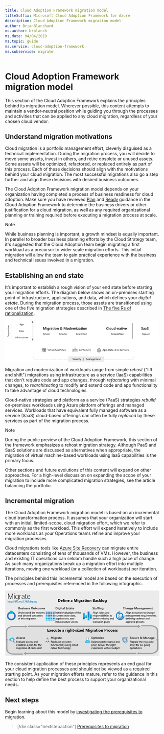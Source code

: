```yaml
---
title: Cloud Adoption Framework migration model
titleSuffix: Microsoft Cloud Adoption Framework for Azure
description: Cloud Adoption Framework migration model
author: BrianBlanchard
ms.author: brblanch
ms.date: 04/04/2019
ms.topic: guide
ms.service: cloud-adoption-framework
ms.subservice: migrate
---
```


# Cloud Adoption Framework migration model

This section of the Cloud Adoption Framework explains the principles behind its migration model. Wherever possible, this content attempts to maintain a vendor-neutral position while guiding you through the processes and activities that can be applied to any cloud migration, regardless of your chosen cloud vendor.

## Understand migration motivations

Cloud migration is a portfolio management effort, cleverly disguised as a technical implementation. During the migration process, you will decide to move some assets, invest in others, and retire obsolete or unused assets. Some assets will be optimized, refactored, or replaced entirely as part of this process. Each of these decisions should align with the motivations behind your cloud migration. The most successful migrations also go a step further and align these decisions with desired business outcomes.

The Cloud Adoption Framework migration model depends on your organization having completed a process of business readiness for cloud adoption. Make sure you have reviewed [Plan](../../business-strategy/index.md) and [Ready](../../ready/index.md) guidance in the Cloud Adoption Framework to determine the business drivers or other justification for a cloud migration, as well as any required organizational planning or training required before executing a migration process at scale.

> [!NOTE]
> While business planning is important, a growth mindset is equally important. In parallel to broader business planning efforts by the Cloud Strategy team, it's suggested that the Cloud Adoption team begin migrating a first workload as a precursor to wider scale migration efforts. This initial migration will allow the team to gain practical experience with the business and technical issues involved in a migration.

## Establishing an end state

It’s important to establish a rough vision of your end state before starting your migration efforts. The diagram below shows an on-premises starting point of infrastructure, applications, and data, which defines your *digital estate*. During the migration process, those assets are transitioned using one of the five migration strategies described in [The five Rs of rationalization](../../digital-estate/5-rs-of-rationalization.md).

![Infographic of the migration options](../../_images/migration/migration-options.png)

Migration and modernization of workloads range from simple *rehost* ("lift and shift") migrations using infrastructure as a service (IaaS) capabilities that don't require code and app changes, through *refactoring* with minimal changes, to *rearchitecting* to modify and extend code and app functionality to take advantage of cloud technologies.

Cloud-native strategies and platform as a service (PaaS) strategies *rebuild* on-premises workloads using Azure platform offerings and managed services. Workloads that have equivalent fully managed software as a service (SaaS) cloud-based offerings can often be fully *replaced* by these services as part of the migration process.

> [!NOTE]
> During the public preview of the Cloud Adoption Framework, this section of the framework emphasizes a rehost migration strategy. Although PaaS and SaaS solutions are discussed as alternatives when appropriate, the migration of virtual machine-based workloads using IaaS capabilities is the primary focus.
>
> Other sections and future evolutions of this content will expand on other approaches. For a high-level discussion on expanding the scope of your migration to include more complicated migration strategies, see the article balancing the portfolio.

## Incremental migration

The Cloud Adoption Framework migration model is based on an incremental cloud transformation process. It assumes that your organization will start with an initial, limited-scope, cloud migration effort, which we refer to commonly as the first workload. This effort will expand iteratively to include more workloads as your Operations teams refine and improve your migration processes.

Cloud migrations tools like [Azure Site Recovery](/azure/site-recovery/site-recovery-overview) can migrate entire datacenters consisting of tens of thousands of VMs. However, the business and existing IT operations can seldom handle such a high pace of change. As such many organizations break up a migration effort into multiple iterations, moving one workload (or a collection of workloads) per iteration.

The principles behind this incremental model are based on the execution of processes and prerequisites referenced in the following infographic.

![Cloud Adoption Framework migration model](../../_images/operational-transformation-migrate.png)

The consistent application of these principles represents an end goal for your cloud migration processes and should not be viewed as a required starting point. As your migration efforts mature, refer to the guidance in this section to help define the best process to support your organizational needs.

## Next steps

Begin learning about this model by [investigating the prerequisites to migration](./prerequisites/index.md).

> [!div class="nextstepaction"]
> [Prerequisites to migration](./prerequisites/index.md)
